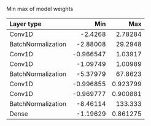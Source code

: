 Min max of model weights

| Layer type         |       Min |        Max |
|:-------------------|----------:|-----------:|
| Conv1D             | -2.4268   |   2.78284  |
| BatchNormalization | -2.88008  |  29.2948   |
| Conv1D             | -0.966547 |   1.03917  |
| Conv1D             | -1.09749  |   1.00989  |
| BatchNormalization | -5.37979  |  67.8623   |
| Conv1D             | -0.996855 |   0.923799 |
| Conv1D             | -0.969777 |   0.900881 |
| BatchNormalization | -8.46114  | 133.333    |
| Dense              | -1.19629  |   0.861275 |
